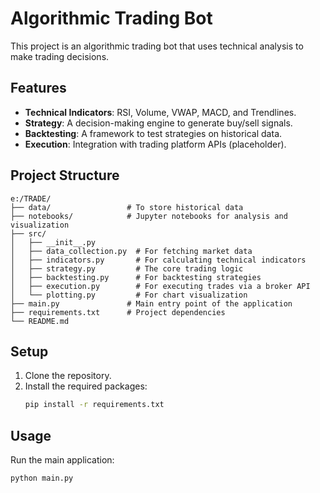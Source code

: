 # Algorithmic Trading Bot

This project is an algorithmic trading bot that uses technical analysis to make trading decisions.

## Features

- **Technical Indicators**: RSI, Volume, VWAP, MACD, and Trendlines.
- **Strategy**: A decision-making engine to generate buy/sell signals.
- **Backtesting**: A framework to test strategies on historical data.
- **Execution**: Integration with trading platform APIs (placeholder).

## Project Structure

```
e:/TRADE/
├── data/                 # To store historical data
├── notebooks/            # Jupyter notebooks for analysis and visualization
├── src/
│   ├── __init__.py
│   ├── data_collection.py  # For fetching market data
│   ├── indicators.py       # For calculating technical indicators
│   ├── strategy.py         # The core trading logic
│   ├── backtesting.py      # For backtesting strategies
│   ├── execution.py        # For executing trades via a broker API
│   └── plotting.py         # For chart visualization
├── main.py               # Main entry point of the application
├── requirements.txt      # Project dependencies
└── README.md
```

## Setup

1. Clone the repository.
2. Install the required packages:
   ```bash
   pip install -r requirements.txt
   ```

## Usage

Run the main application:

```bash
python main.py
```
